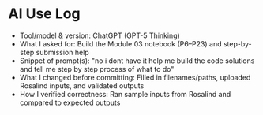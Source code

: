 # AI Use Log
- Tool/model & version: ChatGPT (GPT-5 Thinking)
- What I asked for: Build the Module 03 notebook (P6–P23) and step-by-step submission help
- Snippet of prompt(s): "no i dont have it help me build the code solutions and tell me step by step process of what to do"
- What I changed before committing: Filled in filenames/paths, uploaded Rosalind inputs, and validated outputs
- How I verified correctness: Ran sample inputs from Rosalind and compared to expected outputs
